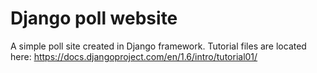 Django poll website
================

A simple poll site created in Django framework. Tutorial files are located here:
https://docs.djangoproject.com/en/1.6/intro/tutorial01/
